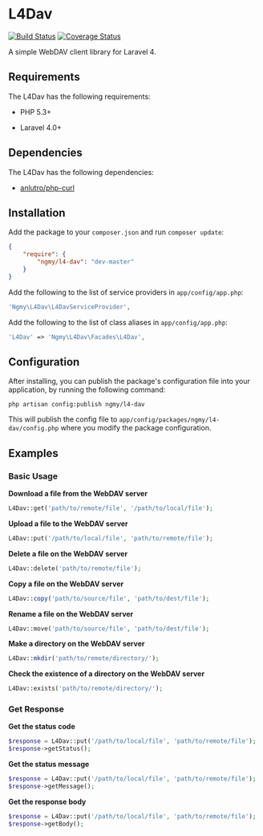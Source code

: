 # L4Dav

[![Build Status](https://travis-ci.org/ngmy/l4-dav.png?branch=master)](https://travis-ci.org/ngmy/l4-dav)
[![Coverage Status](https://coveralls.io/repos/ngmy/l4-dav/badge.png?branch=master)](https://coveralls.io/r/ngmy/l4-dav?branch=master)

A simple WebDAV client library for Laravel 4.

## Requirements

The L4Dav has the following requirements:

  * PHP 5.3+

  * Laravel 4.0+

## Dependencies

The L4Dav has the following dependencies:

  * [anlutro/php-curl](https://github.com/anlutro/php-curl)

## Installation

Add the package to your `composer.json` and run `composer update`:

```json
{
    "require": {
        "ngmy/l4-dav": "dev-master"
    }
}
```

Add the following to the list of service providers in `app/config/app.php`:

```php
'Ngmy\L4Dav\L4DavServiceProvider',
```

Add the following to the list of class aliases in `app/config/app.php`:

```php
'L4Dav' => 'Ngmy\L4Dav\Facades\L4Dav',
```

## Configuration

After installing, you can publish the package's configuration file into your application, by running the following command:

```
php artisan config:publish ngmy/l4-dav
```

This will publish the config file to `app/config/packages/ngmy/l4-dav/config.php` where you modify the package configuration.

## Examples

### Basic Usage

**Download a file from the WebDAV server**

```php
L4Dav::get('path/to/remote/file', '/path/to/local/file');
```

**Upload a file to the WebDAV server**

```php
L4Dav::put('/path/to/local/file', 'path/to/remote/file');
```

**Delete a file on the WebDAV server**

```php
L4Dav::delete('path/to/remote/file');
```

**Copy a file on the WebDAV server**

```php
L4Dav::copy('path/to/source/file', 'path/to/dest/file');
```

**Rename a file on the WebDAV server**

```php
L4Dav::move('path/to/source/file', 'path/to/dest/file');
```

**Make a directory on the WebDAV server**

```php
L4Dav::mkdir('path/to/remote/directory/');
```

**Check the existence of a directory on the WebDAV server**

```php
L4Dav::exists('path/to/remote/directory/');
```

### Get Response

**Get the status code**
```php
$response = L4Dav::put('/path/to/local/file', 'path/to/remote/file');
$response->getStatus();
```

**Get the status message**
```php
$response = L4Dav::put('/path/to/local/file', 'path/to/remote/file');
$response->getMessage();
```

**Get the response body**
```php
$response = L4Dav::put('/path/to/local/file', 'path/to/remote/file');
$response->getBody();
```
